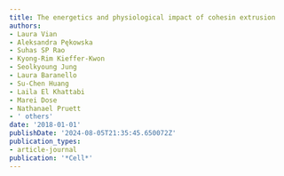 ```yaml
---
title: The energetics and physiological impact of cohesin extrusion
authors:
- Laura Vian
- Aleksandra Pękowska
- Suhas SP Rao
- Kyong-Rim Kieffer-Kwon
- Seolkyoung Jung
- Laura Baranello
- Su-Chen Huang
- Laila El Khattabi
- Marei Dose
- Nathanael Pruett
- ' others'
date: '2018-01-01'
publishDate: '2024-08-05T21:35:45.650072Z'
publication_types:
- article-journal
publication: '*Cell*'
---
```

